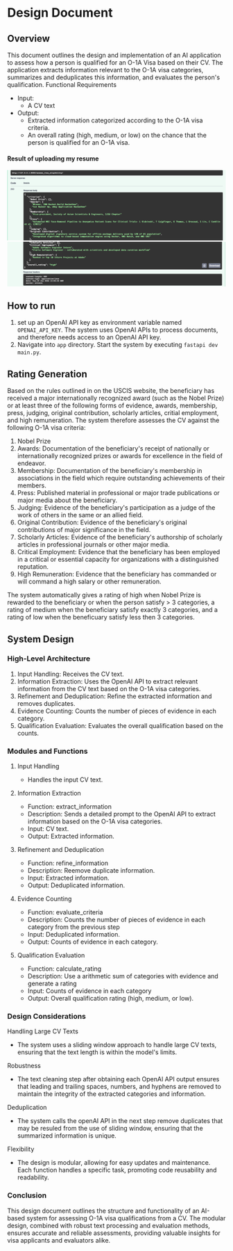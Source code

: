# Design Document

## Overview
This document outlines the design and implementation of an AI application to assess how a person is qualified for an O-1A Visa based on their CV. The application extracts information relevant to the O-1A visa categories, summarizes and deduplicates this information, and evaluates the person's qualification.
Functional Requirements
- Input: 
  - A CV text
- Output:
  - Extracted information categorized according to the O-1A visa criteria.
  - An overall rating (high, medium, or low) on the chance that the person is qualified for an O-1A visa.

#### Result of uploading my resume
![result0.png](result0.png)
![result1.png](result1.png)
## How to run
1. set up an OpenAI API key as environment variable named `OPENAI_API_KEY`. The system uses OpenAI APIs to process documents, and therefore needs access to an OpenAI API key.
2. Navigate into `app` directory. Start the system by executing `fastapi dev main.py`.

## Rating Generation
Based on the rules outlined in on the USCIS website, the beneficiary has received a major internationally recognized award (such as the Nobel Prize) or at least three of the following forms of evidence, awards, membership, press, judging, original contribution, scholarly articles, critial employment, and high remuneration.
The system therefore assesses the CV against the following O-1A visa criteria:
1.	Nobel Prize
2.	Awards: Documentation of the beneficiary's receipt of nationally or internationally recognized prizes or awards for excellence in the field of endeavor.
3.	Membership: Documentation of the beneficiary's membership in associations in the field which require outstanding achievements of their members.
4.	Press: Published material in professional or major trade publications or major media about the beneficiary.
5.	Judging: Evidence of the beneficiary's participation as a judge of the work of others in the same or an allied field.
6.	Original Contribution: Evidence of the beneficiary's original contributions of major significance in the field.
7.	Scholarly Articles: Evidence of the beneficiary's authorship of scholarly articles in professional journals or other major media.
8.	Critical Employment: Evidence that the beneficiary has been employed in a critical or essential capacity for organizations with a distinguished reputation.
9.	High Remuneration: Evidence that the beneficiary has commanded or will command a high salary or other remuneration.

The system automatically gives a rating of high when Nobel Prize is rewarded to the beneficiary or when the person satisfy > 3 categories, a rating of medium when the beneficiary satisfy exactly 3 categories, and a rating of low when the beneficuary satisfy less then 3 categories.
## System Design
### High-Level Architecture
1.	Input Handling: Receives the CV text.
2.	Information Extraction: Uses the OpenAI API to extract relevant information from the CV text based on the O-1A visa categories.
3.	Refinement and Deduplication: Refine the extracted information and removes duplicates.
4.	Evidence Counting: Counts the number of pieces of evidence in each category.
5.	Qualification Evaluation: Evaluates the overall qualification based on the counts.

### Modules and Functions

1. Input Handling
   - Handles the input CV text. 

2. Information Extraction 
   - Function: extract_information 
   - Description: Sends a detailed prompt to the OpenAI API to extract information based on the O-1A visa categories. 
   - Input: CV text. 
   - Output: Extracted information.

3. Refinement and Deduplication
   - Function: refine_information
   - Description: Reemove duplicate information. 
   - Input: Extracted information. 
   - Output: Deduplicated information.

4. Evidence Counting
   - Function: evaluate_criteria 
   - Description: Counts the number of pieces of evidence in each category from the previous step 
   - Input: Deduplicated information. 
   - Output: Counts of evidence in each category.

5. Qualification Evaluation
   - Function: calculate_rating 
   - Description: Use a arithmetic sum of categories with evidence and generate a rating 
   - Input: Counts of evidence in each category 
   - Output: Overall qualification rating (high, medium, or low).

### Design Considerations
Handling Large CV Texts 
- The system uses a sliding window approach to handle large CV texts, ensuring that the text length is within the model's limits.

Robustness
- The text cleaning step after obtaining each OpenAI API output ensures that leading and trailing spaces, numbers, and hyphens are removed to maintain the integrity of the extracted categories and information.

Deduplication
- The system calls the openAI API in the next step remove duplicates that may be resuled from the use of sliding window, ensuring that the summarized information is unique.

Flexibility
- The design is modular, allowing for easy updates and maintenance. Each function handles a specific task, promoting code reusability and readability.

### Conclusion
This design document outlines the structure and functionality of an AI-based system for assessing O-1A visa qualifications from a CV. The modular design, combined with robust text processing and evaluation methods, ensures accurate and reliable assessments, providing valuable insights for visa applicants and evaluators alike.
